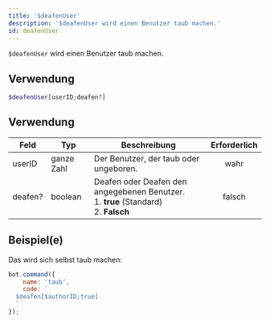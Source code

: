 ```yaml
---
title: '$deafenUser'
description: '$deafenUser wird einen Benutzer taub machen.'
id: deafenUser
---
```


`$deafenUser` wird einen Benutzer taub machen.

## Verwendung

```php
$deafenUser[userID;deafen?]
```

## Verwendung

| Feld    | Typ        | Beschreibung                                                                                                | Erforderlich |
| ------- | ---------- | ----------------------------------------------------------------------------------------------------------- |:------------:|
| userID  | ganze Zahl | Der Benutzer, der taub oder ungeboren.                                                                      |     wahr     |
| deafen? | boolean    | Deafen oder Deafen den angegebenen Benutzer. <br /> 1. **true** (Standard) <br /> 2. **Falsch** |    falsch    |

## Beispiel(e)

Das wird sich selbst taub machen:

```javascript
bot.command({
    name: 'taub',
    code: `
  $deafen[$authorID;true]
  `
});
```
